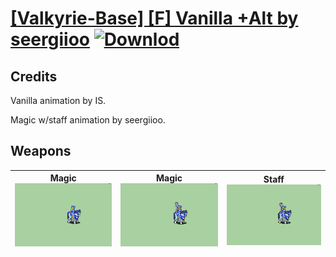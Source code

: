 # [\[Valkyrie-Base\] \[F\] Vanilla +Alt by seergiioo](./) [![Downlod](https://img.shields.io/badge/Download--red?style=social&logo=github)](https://minhaskamal.github.io/DownGit/#/home?url=https://github.com/Klokinator/FE-Repo/tree/main/Battle%20Animations%2FMounted%20-%20Valks%2C%20MKs%2C%20Magi%2F%5BValkyrie-Base%5D%20%5BF%5D%20Vanilla%20%2BAlt%20by%20seergiioo)
## Credits

Vanilla animation by IS.

Magic w/staff animation by seergiioo.

## Weapons

| <b>Magic</b><br/><img alt="Magic animation" src="./6.%20Magic/Magic.gif"/> | <b>Magic</b><br/><img alt="Magic animation" src="./6.%20Magic%20(Staff)/Magic.gif"/> | <b>Staff</b><br/><img alt="Staff animation" src="./7.%20Staff/Staff.gif"/> |
| :---: | :---: | :---: |

